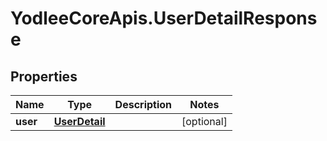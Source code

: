 # YodleeCoreApis.UserDetailResponse

## Properties
Name | Type | Description | Notes
------------ | ------------- | ------------- | -------------
**user** | [**UserDetail**](UserDetail.md) |  | [optional] 
